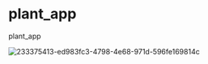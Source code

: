 # plant_app
plant_app


<div>

![233375413-ed983fc3-4798-4e68-971d-596fe169814c](https://user-images.githubusercontent.com/106397008/233870213-fb0d9db3-459d-4f3f-a675-706612570b1e.png)

</div>
